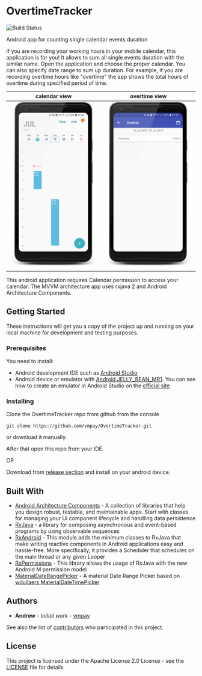 # OvertimeTracker 

![Build Status](https://travis-ci.org/vmpay/OvertimeTracker.svg?branch=master)

Android app for counting single calendar events duration

If you are recording your working hours in your mobile calendar, this application is for you!
It allows to sum all single events duration with the similar name. Open the application and 
choose the proper calendar. You can also specify date range to sum up duration. For example,
if you are recording overtime hours like "overtime" the app shows the total hours of overtime during specified period of time.

| calendar view  | overtime view |
| ------------- | ------------- |
| ![calendar view](https://github.com/vmpay/OvertimeTracker/blob/master/screenshots/calendar.png)  | ![overtime view](https://github.com/vmpay/OvertimeTracker/blob/master/screenshots/overtime.png) |

This android application requires Calendar permission to access your calendar.
The MVVM architecture app uses rxjava 2 and Android Architecture Components.

## Getting Started

These instructions will get you a copy of the project up and running on your local machine for development and testing purposes.

### Prerequisites

You need to install:

* Android development IDE such as [Android Studio](https://developer.android.com/studio/index.html)
* Android device or emulator with [Android 	JELLY_BEAN_MR1](https://developer.android.com/reference/android/os/Build.VERSION_CODES#JELLY_BEAN_MR1). You can see  how to create an emulator in Android Studio on the [official site](https://developer.android.com/studio/run/managing-avds.html)

### Installing

Clone the OvertimeTracker repo from github from the console

```
git clone https://github.com/vmpay/OvertimeTracker.git
```

or download it manually.

After that open this repo from your IDE.

OR

Download from [release section](https://github.com/vmpay/OvertimeTracker/releases) and install on your android device.

## Built With

* [Android Architecture Components](https://developer.android.com/topic/libraries/architecture/) - A collection of libraries that help you design robust, testable, and maintainable apps. Start with classes for managing your UI component lifecycle and handling data persistence
* [RxJava](https://github.com/ReactiveX/RxJava) - a library for composing asynchronous and event-based programs by using observable sequences
* [RxAndroid](https://github.com/ReactiveX/RxAndroid) - This module adds the minimum classes to RxJava that make writing reactive components in Android applications easy and hassle-free. More specifically, it provides a Scheduler that schedules on the main thread or any given Looper
* [RxPermissions](https://github.com/tbruyelle/RxPermissions) - This library allows the usage of RxJava with the new Android M permission model
* [MaterialDateRangePicker](https://github.com/borax12/MaterialDateRangePicker) - A material Date Range Picker based on [wdullaers MaterialDateTimePicker](https://github.com/wdullaer/MaterialDateTimePicker)

## Authors

* **Andrew** - *Initial work* - [vmpay](https://github.com/vmpay)

See also the list of [contributors](https://github.com/vmpay/OvertimeTracker/graphs/contributors) who participated in this project.

## License

This project is licensed under the Apache License 2.0 License - see the [LICENSE](LICENSE) file for details

